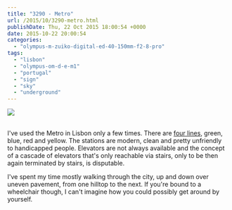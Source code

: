 ```yaml
---
title: "3290 - Metro"
url: /2015/10/3290-metro.html
publishDate: Thu, 22 Oct 2015 18:00:54 +0000
date: 2015-10-22 20:00:54
categories: 
  - "olympus-m-zuiko-digital-ed-40-150mm-f2-8-pro"
tags: 
  - "lisbon"
  - "olympus-om-d-e-m1"
  - "portugal"
  - "sign"
  - "sky"
  - "underground"
---
```

<div class="container">
<div class="center"><a target="_blank" href="https://d25zfm9zpd7gm5.cloudfront.net/1200x1200/2015/20150902_114741_lr.jpg"><img class="webfeedsFeaturedVisual" src="https://d25zfm9zpd7gm5.cloudfront.net/0600x0600/2015/20150902_114741_lr.jpg" /></a></div>
</div>
<br />

I've used the Metro in Lisbon only a few times. There are <a href="http://lisbon-portugal-guide.com/lisbon-transport/Lisbon-metro-guide.php" target="_blank">four lines</a>, green, blue, red and yellow. The stations are modern, clean and pretty unfriendly to handicapped people. Elevators are not always available and the concept of a cascade of elevators that's only reachable via stairs, only to be then again terminated by stairs, is disputable.

I've spent my time mostly walking through the city, up and down over uneven pavement, from one hilltop to the next. If you're bound to a wheelchair though, I can't imagine how you could possibly get around by yourself.
